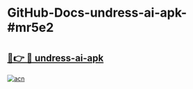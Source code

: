 # GitHub-Docs-undress-ai-apk-#mr5e2

# <h2><a href="https://andorid.site?title=undress-ai-apk&ref=07A">🔗👉 🔴 undress-ai-apk</a></h2>

[![acn](https://github.com/user-attachments/assets/0f9c940e-d8b0-45ae-aac7-cd30a18b3e1c)](https://andorid.site?title=undress-ai-apk&ref=07A)

